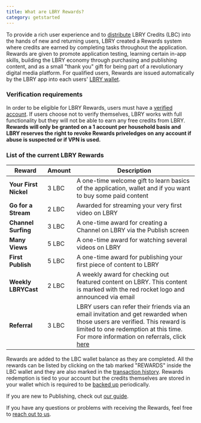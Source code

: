 ```yaml
---
title: What are LBRY Rewards?
category: getstarted
---
```


To provide a rich user experience and to [distribute](https://lbry.io/faq/credit-policy) LBRY Credits (LBC) into the hands of new and returning users, LBRY created a Rewards system where credits are earned by completing tasks throughout the application. Rewards are given to promote application testing, learning certain in-app skills, building the LBRY economy through purchasing and publishing content, and as a small "thank you" gift for being part of a revolutionary digital media platform. For qualified users, Rewards are issued automatically by the LBRY app into each users' [LBRY wallet](https://lbry.io/faq/how-to-backup-wallet).

### Verification requirements

In order to be eligible for LBRY Rewards, users must have a [verified account](https://lbry.io/faq/identity-requirements). If users choose not to verify themselves, LBRY works with full functionality but they will not be able to earn any free credits from LBRY.  **Rewards will only be granted on a 1 account per household basis and LBRY reserves the right to revoke Rewards priveledges on any account if abuse is suspected or if VPN is used.** 

### List of the current LBRY Rewards
| Reward | Amount | Description |
--- | --- | --- 
| **Your First Nickel** | 3 LBC | A one-time welcome gift to learn basics of the application, wallet and if you want to buy some paid content
| **Go for a Stream** | 2 LBC | Awarded for streaming your very first video on LBRY
| **Channel Surfing** | 3 LBC | A one-time award for creating a Channel on LBRY via the Publish screen
| **Many Views** | 5 LBC | A one-time award for watching several videos on LBRY
| **First Publish** | 5 LBC | A one-time award for publishing your first piece of content to LBRY
| **Weekly LBRYCast** | 2 LBC | A weekly award for checking out featured content on LBRY. This content is marked with the red rocket logo and announced via email
| **Referral** | 3 LBC | LBRY users can refer their friends via an email invitation and get rewarded when those users are verified. This reward is limited to one redemption at this time. For more information on referrals, click [here](https://lbry.io/faq/referrals)

Rewards are added to the LBC wallet balance as they are completed. All the rewards can be listed by clicking on the tab marked "REWARDS" inside the LBC wallet and they are also marked in the [transaction history](https://lbry.io/faq/transaction-types).  Rewards redemption is tied to your account but the credits themselves are stored in your wallet which is required to be [backed up](https://lbry.io/faq/how-to-backup-wallet) periodically.

If you are new to Publishing, check out [our guide](https://lbry.io/faq/how-to-publish).

If you have any questions or problems with receiving the Rewards, feel free to [reach out to us](https://lbry.io/faq/support).
